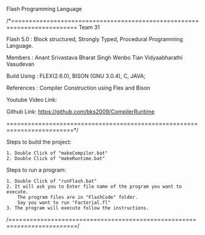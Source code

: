 Flash Programming Language

/*=========================================================================
Team 31

Flash 5.0 : Block structured, Strongly Typed, Procedural Programming Language.

Members : Anant Srivastava
		  Bharat Singh
		  Wenbo Tian
		  Vidyaabharathi Vasudevan

Build Using : FLEX(2.6.0), BISON (GNU 3.0.4), C, JAVA;		  

References : Compiler Construction using Flex and Bison

Youtube Video Link:

Github Link: https://github.com/bks2009/CompilerRuntime

=========================================================================*/

Steps to build the project:

	1. Double Click of "makeCompiler.bat"
	2. Double Click of "makeRuntime.bat"
	
Steps to run a program:

	1. Double Click of "runFlash.bat"
	2. It will ask you to Enter file name of the program you want to execute.
		The program files are in "FlashCode" folder.
		Say you want to run "Factorial.fl"
	3. The program will execute follow the instructions.
	
	
	
/*=========================================================================*/
